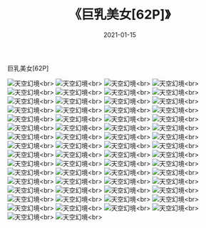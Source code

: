 ﻿---
layout: post
title: 《巨乳美女[62P]》
date: 2021-01-15
img: http://photo.orgx.cf/性感/2021/巨乳美女[62P]/000.jpg
tags: [美女,性感,泳衣]
---

巨乳美女[62P]



![天空幻境](http://photo.orgx.cf/性感/2021/巨乳美女[62P]/001.jpg''天空幻境'')<br>
![天空幻境](http://photo.orgx.cf/性感/2021/巨乳美女[62P]/002.jpg''天空幻境'')<br>
![天空幻境](http://photo.orgx.cf/性感/2021/巨乳美女[62P]/003.jpg''天空幻境'')<br>
![天空幻境](http://photo.orgx.cf/性感/2021/巨乳美女[62P]/004.jpg''天空幻境'')<br>
![天空幻境](http://photo.orgx.cf/性感/2021/巨乳美女[62P]/005.jpg''天空幻境'')<br>
![天空幻境](http://photo.orgx.cf/性感/2021/巨乳美女[62P]/006.jpg''天空幻境'')<br>
![天空幻境](http://photo.orgx.cf/性感/2021/巨乳美女[62P]/007.jpg''天空幻境'')<br>
![天空幻境](http://photo.orgx.cf/性感/2021/巨乳美女[62P]/008.jpg''天空幻境'')<br>
![天空幻境](http://photo.orgx.cf/性感/2021/巨乳美女[62P]/009.jpg''天空幻境'')<br>
![天空幻境](http://photo.orgx.cf/性感/2021/巨乳美女[62P]/010.jpg''天空幻境'')<br>
![天空幻境](http://photo.orgx.cf/性感/2021/巨乳美女[62P]/011.jpg''天空幻境'')<br>
![天空幻境](http://photo.orgx.cf/性感/2021/巨乳美女[62P]/012.jpg''天空幻境'')<br>
![天空幻境](http://photo.orgx.cf/性感/2021/巨乳美女[62P]/013.jpg''天空幻境'')<br>
![天空幻境](http://photo.orgx.cf/性感/2021/巨乳美女[62P]/014.jpg''天空幻境'')<br>
![天空幻境](http://photo.orgx.cf/性感/2021/巨乳美女[62P]/015.jpg''天空幻境'')<br>
![天空幻境](http://photo.orgx.cf/性感/2021/巨乳美女[62P]/016.jpg''天空幻境'')<br>
![天空幻境](http://photo.orgx.cf/性感/2021/巨乳美女[62P]/017.jpg''天空幻境'')<br>
![天空幻境](http://photo.orgx.cf/性感/2021/巨乳美女[62P]/018.jpg''天空幻境'')<br>
![天空幻境](http://photo.orgx.cf/性感/2021/巨乳美女[62P]/019.jpg''天空幻境'')<br>
![天空幻境](http://photo.orgx.cf/性感/2021/巨乳美女[62P]/020.jpg''天空幻境'')<br>
![天空幻境](http://photo.orgx.cf/性感/2021/巨乳美女[62P]/021.jpg''天空幻境'')<br>
![天空幻境](http://photo.orgx.cf/性感/2021/巨乳美女[62P]/022.jpg''天空幻境'')<br>
![天空幻境](http://photo.orgx.cf/性感/2021/巨乳美女[62P]/023.jpg''天空幻境'')<br>
![天空幻境](http://photo.orgx.cf/性感/2021/巨乳美女[62P]/024.jpg''天空幻境'')<br>
![天空幻境](http://photo.orgx.cf/性感/2021/巨乳美女[62P]/025.jpg''天空幻境'')<br>
![天空幻境](http://photo.orgx.cf/性感/2021/巨乳美女[62P]/026.jpg''天空幻境'')<br>
![天空幻境](http://photo.orgx.cf/性感/2021/巨乳美女[62P]/027.jpg''天空幻境'')<br>
![天空幻境](http://photo.orgx.cf/性感/2021/巨乳美女[62P]/028.jpg''天空幻境'')<br>
![天空幻境](http://photo.orgx.cf/性感/2021/巨乳美女[62P]/029.jpg''天空幻境'')<br>
![天空幻境](http://photo.orgx.cf/性感/2021/巨乳美女[62P]/030.jpg''天空幻境'')<br>
![天空幻境](http://photo.orgx.cf/性感/2021/巨乳美女[62P]/031.jpg''天空幻境'')<br>
![天空幻境](http://photo.orgx.cf/性感/2021/巨乳美女[62P]/032.jpg''天空幻境'')<br>
![天空幻境](http://photo.orgx.cf/性感/2021/巨乳美女[62P]/033.jpg''天空幻境'')<br>
![天空幻境](http://photo.orgx.cf/性感/2021/巨乳美女[62P]/034.jpg''天空幻境'')<br>
![天空幻境](http://photo.orgx.cf/性感/2021/巨乳美女[62P]/035.jpg''天空幻境'')<br>
![天空幻境](http://photo.orgx.cf/性感/2021/巨乳美女[62P]/036.jpg''天空幻境'')<br>
![天空幻境](http://photo.orgx.cf/性感/2021/巨乳美女[62P]/037.jpg''天空幻境'')<br>
![天空幻境](http://photo.orgx.cf/性感/2021/巨乳美女[62P]/038.jpg''天空幻境'')<br>
![天空幻境](http://photo.orgx.cf/性感/2021/巨乳美女[62P]/039.jpg''天空幻境'')<br>
![天空幻境](http://photo.orgx.cf/性感/2021/巨乳美女[62P]/040.jpg''天空幻境'')<br>
![天空幻境](http://photo.orgx.cf/性感/2021/巨乳美女[62P]/041.jpg''天空幻境'')<br>
![天空幻境](http://photo.orgx.cf/性感/2021/巨乳美女[62P]/042.jpg''天空幻境'')<br>
![天空幻境](http://photo.orgx.cf/性感/2021/巨乳美女[62P]/043.jpg''天空幻境'')<br>
![天空幻境](http://photo.orgx.cf/性感/2021/巨乳美女[62P]/044.jpg''天空幻境'')<br>
![天空幻境](http://photo.orgx.cf/性感/2021/巨乳美女[62P]/045.jpg''天空幻境'')<br>
![天空幻境](http://photo.orgx.cf/性感/2021/巨乳美女[62P]/046.jpg''天空幻境'')<br>
![天空幻境](http://photo.orgx.cf/性感/2021/巨乳美女[62P]/047.jpg''天空幻境'')<br>
![天空幻境](http://photo.orgx.cf/性感/2021/巨乳美女[62P]/048.jpg''天空幻境'')<br>
![天空幻境](http://photo.orgx.cf/性感/2021/巨乳美女[62P]/049.jpg''天空幻境'')<br>
![天空幻境](http://photo.orgx.cf/性感/2021/巨乳美女[62P]/050.jpg''天空幻境'')<br>
![天空幻境](http://photo.orgx.cf/性感/2021/巨乳美女[62P]/051.jpg''天空幻境'')<br>
![天空幻境](http://photo.orgx.cf/性感/2021/巨乳美女[62P]/052.jpg''天空幻境'')<br>
![天空幻境](http://photo.orgx.cf/性感/2021/巨乳美女[62P]/053.jpg''天空幻境'')<br>
![天空幻境](http://photo.orgx.cf/性感/2021/巨乳美女[62P]/054.jpg''天空幻境'')<br>
![天空幻境](http://photo.orgx.cf/性感/2021/巨乳美女[62P]/055.jpg''天空幻境'')<br>
![天空幻境](http://photo.orgx.cf/性感/2021/巨乳美女[62P]/056.jpg''天空幻境'')<br>
![天空幻境](http://photo.orgx.cf/性感/2021/巨乳美女[62P]/057.jpg''天空幻境'')<br>
![天空幻境](http://photo.orgx.cf/性感/2021/巨乳美女[62P]/058.jpg''天空幻境'')<br>
![天空幻境](http://photo.orgx.cf/性感/2021/巨乳美女[62P]/059.jpg''天空幻境'')<br>
![天空幻境](http://photo.orgx.cf/性感/2021/巨乳美女[62P]/060.jpg''天空幻境'')<br>
![天空幻境](http://photo.orgx.cf/性感/2021/巨乳美女[62P]/061.jpg''天空幻境'')<br>
![天空幻境](http://photo.orgx.cf/性感/2021/巨乳美女[62P]/062.jpg''天空幻境'')<br>